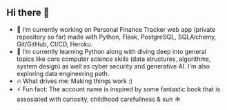 ## Hi there 👋

- 🔭 I’m currently working on Personal Finance Tracker web app (private repository so far) made with Python, Flask, PostgreSQL, SQLAlchemy, Git/GitHub, CI/CD, Heroku.
- 🌱 I’m currently learning Python along with diving deep into general topics like core computer science skills (data structures, algorithms, system design) as well as cyber security and generative AI. I'm also exploring data engineering path.
- 🔥 What drives me: Making things work :)
- ⚡ Fun fact: The account name is inspired by some fantastic book that is assosiated with curiosity, childhood carefullness & sun ☀️

<!--
**OtherAnimal/OtherAnimal** is a ✨ _special_ ✨ repository because its `README.md` (this file) appears on your GitHub profile.

Here are some ideas to get you started:

- 🔭 I’m currently working on Personal Finance Tracker web app (private so far) made with Python, Flask, PostgreSQL, SQLAlchemy, Git/GitHub, CI/CD, Heroku.
- 🌱 I’m currently learning Python as weel as general topics like core computer science skills (data structures, algorithms, system design)
- 👯 I’m looking to collaborate on ...
- 🤔 I’m looking for help with ...
- 💬 Ask me about ...
- 📫 How to reach me: ...
- 😄 Pronouns: ...
- ⚡ Fun fact: ...
-->
